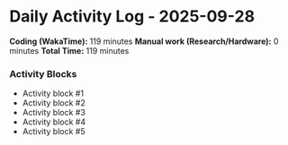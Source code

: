 # Daily Activity Log - 2025-09-28

**Coding (WakaTime):** 119 minutes
**Manual work (Research/Hardware):** 0 minutes
**Total Time:** 119 minutes

### Activity Blocks
- Activity block #1
- Activity block #2
- Activity block #3
- Activity block #4
- Activity block #5
